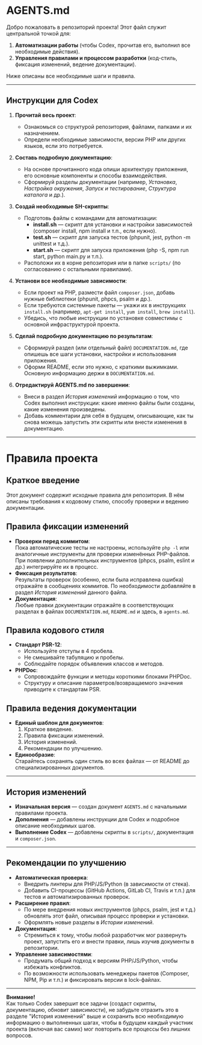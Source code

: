 # AGENTS.md

Добро пожаловать в репозиторий проекта! Этот файл служит центральной точкой для:
1. **Автоматизации работы** (чтобы Codex, прочитав его, выполнил все необходимые действия).
2. **Управления правилами и процессом разработки** (код-стиль, фиксация изменений, ведение документации).

Ниже описаны все необходимые шаги и правила.

---

## Инструкции для Codex

1. **Прочитай весь проект**:
   - Ознакомься со структурой репозитория, файлами, папками и их назначением.
   - Определи необходимые зависимости, версии PHP или других языков, если это потребуется.

2. **Составь подробную документацию**:
   - На основе прочитанного кода опиши архитектуру приложения, его основные компоненты и способы взаимодействия.
   - Сформируй разделы документации (например, *Установка*, *Настройка окружения*, *Запуск и тестирование*, *Структура каталога* и др.).

3. **Создай необходимые SH-скрипты**:
   - Подготовь файлы с командами для автоматизации:
     - **install.sh** — скрипт для установки и настройки зависимостей (composer install, npm install и т.п., если нужно).
     - **test.sh** — скрипт для запуска тестов (phpunit, jest, python -m unittest и т.д.).
     - **start.sh** — скрипт для запуска приложения (php -S, npm run start, python main.py и т.п.).
   - Расположи их в корне репозитория или в папке `scripts/` (по согласованию с остальными правилами).

4. **Установи все необходимые зависимости**:
   - Если проект на PHP, размести файл `composer.json`, добавь нужные библиотеки (phpunit, phpcs, psalm и др.).
   - Если требуются системные пакеты — укажи их в инструкциях `install.sh` (например, `apt-get install`, `yum install`, `brew install`).
   - Убедись, что любые инструкции по установке совместимы с основной инфраструктурой проекта.

5. **Сделай подробную документацию по результатам**:
   - Сформируй раздел (или отдельный файл) `DOCUMENTATION.md`, где опишешь все шаги установки, настройки и использования приложения.
   - Оформи README, если это нужно, с краткими выжимками. Основную информацию держи в `DOCUMENTATION.md`.

6. **Отредактируй AGENTS.md по завершении**:
   - Внеси в раздел *История изменений* информацию о том, что Codex выполнил инструкции: какие именно файлы были созданы, какие изменения произведены.
   - Добавь комментарии для себя в будущем, описывающие, как ты снова можешь запустить эти скрипты или внести изменения в документацию.

---

# Правила проекта

## Краткое введение

Этот документ содержит исходные правила для репозитория. В нём описаны требования к кодовому стилю, способу проверки и ведению документации.

## Правила фиксации изменений

- **Проверки перед коммитом**:  
  Пока автоматические тесты не настроены, используйте `php -l` или аналогичные инструменты для проверки изменённых PHP-файлов. При появлении дополнительных инструментов (phpcs, psalm, eslint и др.) интегрируйте их в процесс.
- **Фиксация результатов**:  
  Результаты проверок (особенно, если была исправлена ошибка) отражайте в сообщениях коммитов. По необходимости добавляйте в раздел *История изменений* данного файла.
- **Документация**:  
  Любые правки документации отражайте в соответствующих разделах в файлах `DOCUMENTATION.md`, `README.md` и здесь, в `agents.md`.

## Правила кодового стиля

- **Стандарт PSR-12**:
  - Используйте отступы в 4 пробела.
  - Не смешивайте табуляцию и пробелы.
  - Соблюдайте порядок объявления классов и методов.
- **PHPDoc**:
  - Сопровождайте функции и методы короткими блоками PHPDoc.
  - Структуру и описание параметров/возвращаемого значения приводите к стандартам PSR.

## Правила ведения документации

- **Единый шаблон для документов**:
  1. Краткое введение.
  2. Правила фиксации изменений.
  3. История изменений.
  4. Рекомендации по улучшению.
- **Единообразие**:  
  Старайтесь сохранять один стиль во всех файлах — от README до специализированных документов.

---

## История изменений

- **Изначальная версия** — создан документ `AGENTS.md` с начальными правилами проекта.  
- **Дополнения** — добавлены инструкции для Codex и подробное описание необходимых шагов.
- **Выполнение Codex** — добавлены скрипты в `scripts/`, документация и `composer.json`.

---

## Рекомендации по улучшению

- **Автоматическая проверка**:
  - Внедрить линтеры для PHP/JS/Python (в зависимости от стека).
  - Добавить CI-процессы (GitHub Actions, GitLab CI, Travis и т.п.) для тестов и автоматизированных проверок.
- **Расширение правил**:
  - По мере внедрения новых инструментов (phpcs, psalm, jest и т.д.) обновлять этот файл, описывая процесс проверки и установки.
  - Оформлять новые разделы в *Истории изменений*.
- **Документация**:
  - Стремиться к тому, чтобы любой разработчик мог развернуть проект, запустить его и внести правки, лишь изучив документы в репозитории.
- **Управление зависимостями**:
  - Продумать общий подход к версиям PHP/JS/Python, чтобы избежать конфликтов.
  - По возможности использовать менеджеры пакетов (Composer, NPM, Pip и т.п.) и фиксировать версии в lock-файлах.

---

**Внимание!**  
Как только Codex завершит все задачи (создаст скрипты, документацию, обновит зависимости), не забудьте отразить это в разделе "История изменений" выше и сохранить всю необходимую информацию о выполненных шагах, чтобы в будущем каждый участник проекта (включая вас самих) мог повторить все процессы без лишних вопросов.
